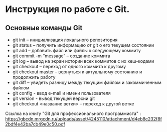 # **Инструкция по работе с Git.**
## Основные команды Git
* git init – инициализация локального репозитория
* git status – получить информацию от git о его текущем состоянии
* git add – добавить файл или файлы к следующему коммиту
* git commit -m “message” – создание коммита
* git log – вывод на экран истории всех коммитов с их хеш-кодами
* git checkout – переход от одного коммита к другому
* git checkout master – вернуться к актуальному состоянию и продолжить работу
* git diff – увидеть разницу между текущим файлом и закоммиченным файлом
* git config - ввод e-mail и имени пользователя
* git version - вывод текущей версии git
* git checkout <название ветки> – переход к другой ветке

Ссылка на книгу "Git для профессионального программиста" :
https://gbcdn.mrgcdn.ru/uploads/asset/4245110/attachment/d4eb8c232f8f2bdf4e42ba7cb49e0c50.pdf